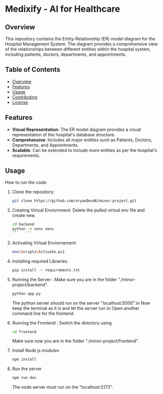# Medixify - AI for Healthcare

## Overview

This repository contains the Entity-Relationship (ER) model diagram for the Hospital Management System. The diagram provides a comprehensive view of the relationships between different entities within the hospital system, including patients, doctors, departments, and appointments.

## Table of Contents

- [Overview](#overview)
- [Features](#features)
- [Usage](#usage)
- [Contributing](#contributing)
- [License](#license)

## Features

- **Visual Representation**: The ER model diagram provides a visual representation of the hospital's database structure.
- **Comprehensive**: Includes all major entities such as Patients, Doctors, Departments, and Appointments.
- **Scalable**: Can be extended to include more entities as per the hospital's requirements.

## Usage

How to run the code:

1. Clone the repository:

   ```bash
   git clone https://github.com/aryanDevAK/minor-project.git
   ```
2. Creating Virtual Enviornment:
   Delete the pulled virtual env file and create new.
   ````bash
   cd backend
   python -m venv venv
   ```   ```
4. Activating Virtual Enviornement:
   ```bash
   env\Scripts\Activate.ps1
   ```
5. Installing required Libraries:
   ```bash
   pip install -r requirements.txt
   ```
6. Running the Server :
   Make sure you are in the folder "./minor-project/backend".
   ```bash
   python app.py
   ```
   The python server should run on the server "localhost:5000".\n
   Now keep the terminal as it is and let the server run.\n
   Open another command line for the frontend.
   
8. Running the Frontend :
   Switch the directory using
   ```bash
   cd frontend
   ```
   Make sure now you are in the folder "./minor-project/frontend".
9. Install Node js modules
   ```bash
   npm install
   ```
10. Run the server
    ```bash
    npm run dev
    ```
    The node server must run on the "localhost:5173".
